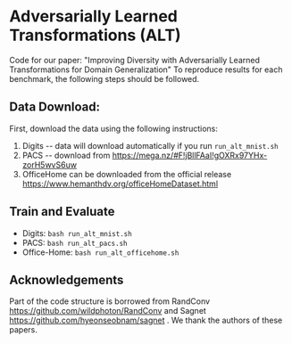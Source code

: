 # Adversarially Learned Transformations (ALT)
Code for our paper: "Improving Diversity with Adversarially Learned Transformations for Domain Generalization"
To reproduce results for each benchmark, the following steps should be followed.

## Data Download:
First, download the data using the following instructions:
1. Digits -- data will download automatically if you run `run_alt_mnist.sh`
2. PACS -- download from https://mega.nz/#F!jBllFAaI!gOXRx97YHx-zorH5wvS6uw
3. OfficeHome can be downloaded from the official release https://www.hemanthdv.org/officeHomeDataset.html

## Train and Evaluate
- Digits: `bash run_alt_mnist.sh`
- PACS: `bash run_alt_pacs.sh`
- Office-Home: `bash run_alt_officehome.sh`

## Acknowledgements
Part of the code structure is borrowed from RandConv https://github.com/wildphoton/RandConv and Sagnet https://github.com/hyeonseobnam/sagnet .
We thank the authors of these papers.
